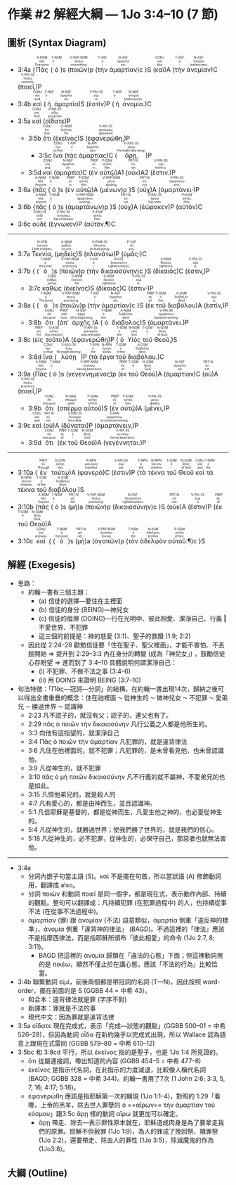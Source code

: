 # 作業 #2 解經大綱 — 1Jo 3:4–10 (7 節)


## 圖析 (Syntax Diagram)

 - <rt>3:4a</rt> {<RUBY><ruby><ruby>Πᾶς<rt>Everyone</rt></ruby><rt>πᾶς</rt></ruby><rt>A-NSM</rt></RUBY> <rt>(</rt><RUBY><ruby><ruby>ὁ<rt>‑</rt></ruby><rt>ὁ</rt></ruby><rt>T-NSM</rt></RUBY><rt>)s</rt> <rt>(</rt><RUBY><ruby><ruby>ποιῶν<rt>committing</rt></ruby><rt>ποιέω</rt></ruby><rt>V-PAP-NSM</rt></RUBY><rt>)p</rt> <rt>(</rt><RUBY><ruby><ruby>τὴν<rt>‑</rt></ruby><rt>ὁ</rt></ruby><rt>T-ASF</rt></RUBY> <RUBY><ruby><ruby>ἁμαρτίαν<rt>sin‚</rt></ruby><rt>ἁμαρτία</rt></ruby><rt>N-ASF</rt></RUBY><rt>)c</rt> }S (<RUBY><ruby><ruby>καὶ<rt>also</rt></ruby><rt>καί</rt></ruby><rt>CONJ</rt></RUBY>)A (<RUBY><ruby><ruby>τὴν<rt>‑</rt></ruby><rt>ὁ</rt></ruby><rt>T-ASF</rt></RUBY> <RUBY><ruby><ruby>ἀνομίαν<rt>lawlessness</rt></ruby><rt>ἀνομία</rt></ruby><rt>N-ASF</rt></RUBY>)C (<RUBY><ruby><ruby>ποιεῖ‚<rt>commits;</rt></ruby><rt>ποιέω</rt></ruby><rt>V-PAI-3S</rt></RUBY>)P
 - <rt>3:4b</rt> <RUBY><ruby><ruby>καὶ<rt>and</rt></ruby><rt>καί</rt></ruby><rt>CONJ</rt></RUBY> (<RUBY><ruby><ruby>ἡ<rt>‑</rt></ruby><rt>ὁ</rt></ruby><rt>T-NSF</rt></RUBY> <RUBY><ruby><ruby>ἁμαρτία<rt>sin</rt></ruby><rt>ἁμαρτία</rt></ruby><rt>N-NSF</rt></RUBY>)S (<RUBY><ruby><ruby>ἐστὶν<rt>is</rt></ruby><rt>εἰμί</rt></ruby><rt>V-PAI-3S</rt></RUBY>)P (<RUBY><ruby><ruby>ἡ<rt>‑</rt></ruby><rt>ὁ</rt></ruby><rt>T-NSF</rt></RUBY> <RUBY><ruby><ruby>ἀνομία.<rt>lawlessness.</rt></ruby><rt>ἀνομία</rt></ruby><rt>N-NSF</rt></RUBY>)C 
 - <rt>3:5a</rt> <RUBY><ruby><ruby>καὶ<rt>And</rt></ruby><rt>καί</rt></ruby><rt>CONJ</rt></RUBY> (<RUBY><ruby><ruby>οἴδατε<rt>you know</rt></ruby><rt>εἴδω</rt></ruby><rt>V-RAI-2P</rt></RUBY>)P 
	 - <rt>3:5b</rt> <RUBY><ruby><ruby>ὅτι<rt>that</rt></ruby><rt>ὅτι</rt></ruby><rt>CONJ</rt></RUBY> (<RUBY><ruby><ruby>ἐκεῖνος<rt>He</rt></ruby><rt>ἐκεῖνος</rt></ruby><rt>D-NSM</rt></RUBY>)S (<RUBY><ruby><ruby>ἐφανερώθη‚<rt>appeared</rt></ruby><rt>φανερόω</rt></ruby><rt>V-API-3S</rt></RUBY>)P 
		 - <rt>3:5c</rt> <RUBY><ruby><ruby>ἵνα<rt>so that</rt></ruby><rt>ἵνα</rt></ruby><rt>CONJ</rt></RUBY> (<RUBY><ruby><ruby>τὰς<rt>‑</rt></ruby><rt>ὁ</rt></ruby><rt>T-APF</rt></RUBY> <RUBY><ruby><ruby>ἁμαρτίας<rt>sins</rt></ruby><rt>ἁμαρτία</rt></ruby><rt>N-APF</rt></RUBY>)C (<RUBY><ruby><ruby>ἄρῃ‚<rt>He might take away;</rt></ruby><rt>αἴρω</rt></ruby><rt>V-AAS-3S</rt></RUBY>)P 
	- <rt>3:5d</rt> <RUBY><ruby><ruby>καὶ<rt>and</rt></ruby><rt>καί</rt></ruby><rt>CONJ</rt></RUBY> (<RUBY><ruby><ruby>ἁμαρτία<rt>sin</rt></ruby><rt>ἁμαρτία</rt></ruby><rt>N-NSF</rt></RUBY>)C (<RUBY><ruby><ruby>ἐν<rt>in</rt></ruby><rt>ἐν</rt></ruby><rt>PREP</rt></RUBY> <RUBY><ruby><ruby>αὐτῷ<rt>Him</rt></ruby><rt>αὐτός</rt></ruby><rt>P-DSM</rt></RUBY>)A1 (<RUBY><ruby><ruby>οὐκ<rt>not</rt></ruby><rt>οὐ</rt></ruby><rt>PRT-N</rt></RUBY>)A2 (<RUBY><ruby><ruby>ἔστιν.<rt>there is.</rt></ruby><rt>εἰμί</rt></ruby><rt>V-PAI-3S</rt></RUBY>)P 
- 3:6a</rt> {<RUBY><ruby><ruby>πᾶς<rt>Anyone</rt></ruby><rt>πᾶς</rt></ruby><rt>A-NSM</rt></RUBY> <rt>(</rt><RUBY><ruby><ruby>ὁ<rt>‑</rt></ruby><rt>ὁ</rt></ruby><rt>T-NSM</rt></RUBY><rt>)s</rt> <rt>(</rt><RUBY><ruby><ruby>ἐν<rt>in</rt></ruby><rt>ἐν</rt></ruby><rt>PREP</rt></RUBY> <RUBY><ruby><ruby>αὐτῷ<rt>Him</rt></ruby><rt>αὐτός</rt></ruby><rt>P-DSM</rt></RUBY>)A (<RUBY><ruby><ruby>μένων<rt>abiding‚</rt></ruby><rt>μένω</rt></ruby><rt>V-PAP-NSM</rt></RUBY><rt>)p</rt> }S (<RUBY><ruby><ruby>οὐχ<rt>not</rt></ruby><rt>οὐ</rt></ruby><rt>PRT-N</rt></RUBY>)A (<RUBY><ruby><ruby>ἁμαρτάνει·<rt>sins;</rt></ruby><rt>ἁμαρτάνω</rt></ruby><rt>V-PAI-3S</rt></RUBY>)P
- <rt>3:6b</rt> {<RUBY><ruby><ruby>πᾶς<rt>anyone</rt></ruby><rt>πᾶς</rt></ruby><rt>A-NSM</rt></RUBY> <rt>(</rt><RUBY><ruby><ruby>ὁ<rt>‑</rt></ruby><rt>ὁ</rt></ruby><rt>T-NSM</rt></RUBY><rt>)s</rt> <rt>(</rt><RUBY><ruby><ruby>ἁμαρτάνων<rt>sinning‚</rt></ruby><rt>ἁμαρτάνω</rt></ruby><rt>V-PAP-NSM</rt></RUBY><rt>)p</rt> }S (<RUBY><ruby><ruby>οὐχ<rt>not</rt></ruby><rt>οὐ</rt></ruby><rt>PRT-N</rt></RUBY>)A (<RUBY><ruby><ruby>ἑώρακεν<rt>has seen</rt></ruby><rt>ὁράω</rt></ruby><rt>V-RAI-3S</rt></RUBY>)P (<RUBY><ruby><ruby>αὐτὸν<rt>Him‚</rt></ruby><rt>αὐτός</rt></ruby><rt>P-ASM</rt></RUBY>)C 
- <rt>3:6c</rt> <RUBY><ruby><ruby>οὐδὲ<rt>nor</rt></ruby><rt>οὐδέ</rt></ruby><rt>CONJ-N</rt></RUBY> (<RUBY><ruby><ruby>ἔγνωκεν<rt>has he known</rt></ruby><rt>γινώσκω</rt></ruby><rt>V-RAI-3S</rt></RUBY>)P (<RUBY><ruby><ruby>αὐτόν.¶<rt>Him.</rt></ruby><rt>αὐτός</rt></ruby><rt>P-ASM</rt></RUBY>)C 
- ---
- <rt>3:7a</rt> <RUBY><ruby><ruby>Τεκνία‚<rt>Little children‚</rt></ruby><rt>τεκνίον</rt></ruby><rt>N-VPN</rt></RUBY> (<RUBY><ruby><ruby>μηδεὶς<rt>no one</rt></ruby><rt>μηδείς</rt></ruby><rt>A-NSM</rt></RUBY>)S (<RUBY><ruby><ruby>πλανάτω<rt>let lead astray</rt></ruby><rt>πλανάω</rt></ruby><rt>V-PAM-3S</rt></RUBY>)P (<RUBY><ruby><ruby>ὑμᾶς·<rt>you;</rt></ruby><rt>σύ</rt></ruby><rt>P-2AP</rt></RUBY>)C 
- <rt>3:7b</rt> { <rt>(</rt><RUBY><ruby><ruby>ὁ<rt>the [one]</rt></ruby><rt>ὁ</rt></ruby><rt>T-NSM</rt></RUBY><rt>)s</rt> <rt>(</rt><RUBY><ruby><ruby>ποιῶν<rt>practicing</rt></ruby><rt>ποιέω</rt></ruby><rt>V-PAP-NSM</rt></RUBY><rt>)p</rt> <rt>(</rt><RUBY><ruby><ruby>τὴν<rt>‑</rt></ruby><rt>ὁ</rt></ruby><rt>T-ASF</rt></RUBY> <RUBY><ruby><ruby>δικαιοσύνην<rt>righteousness‚</rt></ruby><rt>δικαιοσύνη</rt></ruby><rt>N-ASF</rt></RUBY><rt>)c</rt> }S (<RUBY><ruby><ruby>δίκαιός<rt>righteous</rt></ruby><rt>δίκαιος</rt></ruby><rt>A-NSM</rt></RUBY>)C (<RUBY><ruby><ruby>ἐστιν‚<rt>is‚</rt></ruby><rt>εἰμί</rt></ruby><rt>V-PAI-3S</rt></RUBY>)P 
	- <rt>3:7c</rt> <RUBY><ruby><ruby>καθὼς<rt>just as</rt></ruby><rt>καθώς</rt></ruby><rt>CONJ</rt></RUBY> (<RUBY><ruby><ruby>ἐκεῖνος<rt>He</rt></ruby><rt>ἐκεῖνος</rt></ruby><rt>D-NSM</rt></RUBY>)S (<RUBY><ruby><ruby>δίκαιός<rt>righteous</rt></ruby><rt>δίκαιος</rt></ruby><rt>A-NSM</rt></RUBY>)C (<RUBY><ruby><ruby>ἐστιν·<rt>is.</rt></ruby><rt>εἰμί</rt></ruby><rt>V-PAI-3S</rt></RUBY>)P
- <rt>3:8a</rt> { <rt>(</rt><RUBY><ruby><ruby>ὁ<rt>The [one]</rt></ruby><rt>ὁ</rt></ruby><rt>T-NSM</rt></RUBY><rt>)s</rt> <rt>(</rt><RUBY><ruby><ruby>ποιῶν<rt>practicing</rt></ruby><rt>ποιέω</rt></ruby><rt>V-PAP-NSM</rt></RUBY><rt>)p</rt> <rt>(</rt><RUBY><ruby><ruby>τὴν<rt>‑</rt></ruby><rt>ὁ</rt></ruby><rt>T-ASF</rt></RUBY> <RUBY><ruby><ruby>ἁμαρτίαν<rt>sin‚</rt></ruby><rt>ἁμαρτία</rt></ruby><rt>N-ASF</rt></RUBY><rt>)c</rt> }S (<RUBY><ruby><ruby>ἐκ<rt>of</rt></ruby><rt>ἐκ</rt></ruby><rt>PREP</rt></RUBY> <RUBY><ruby><ruby>τοῦ<rt>the</rt></ruby><rt>ὁ</rt></ruby><rt>T-GSM</rt></RUBY> <RUBY><ruby><ruby>διαβόλου<rt>devil</rt></ruby><rt>διάβολος</rt></ruby><rt>A-GSM</rt></RUBY>)A (<RUBY><ruby><ruby>ἐστίν‚<rt>is‚</rt></ruby><rt>εἰμί</rt></ruby><rt>V-PAI-3S</rt></RUBY>)P 
	- <rt>3:8b</rt> <RUBY><ruby><ruby>ὅτι<rt>because</rt></ruby><rt>ὅτι</rt></ruby><rt>CONJ</rt></RUBY> (<RUBY><ruby><ruby>ἀπ᾽<rt>from</rt></ruby><rt>ἀπό</rt></ruby><rt>PREP</rt></RUBY> <RUBY><ruby><ruby>ἀρχῆς<rt>[the] beginning</rt></ruby><rt>ἀρχή</rt></ruby><rt>N-GSF</rt></RUBY>)A (<RUBY><ruby><ruby>ὁ<rt>the</rt></ruby><rt>ὁ</rt></ruby><rt>T-NSM</rt></RUBY> <RUBY><ruby><ruby>διάβολος<rt>devil</rt></ruby><rt>διάβολος</rt></ruby><rt>A-NSM</rt></RUBY>)S (<RUBY><ruby><ruby>ἁμαρτάνει.<rt>has been sinning.</rt></ruby><rt>ἁμαρτάνω</rt></ruby><rt>V-PAI-3S</rt></RUBY>)P 
- <rt>3:8c</rt> (<RUBY><ruby><ruby>εἰς<rt>For</rt></ruby><rt>εἰς</rt></ruby><rt>PREP</rt></RUBY> <RUBY><ruby><ruby>τοῦτο<rt>this [reason]</rt></ruby><rt>οὗτος</rt></ruby><rt>D-ASN</rt></RUBY>)A (<RUBY><ruby><ruby>ἐφανερώθη<rt>was revealed</rt></ruby><rt>φανερόω</rt></ruby><rt>V-API-3S</rt></RUBY>)P (<RUBY><ruby><ruby>ὁ<rt>the</rt></ruby><rt>ὁ</rt></ruby><rt>T-NSM</rt></RUBY> <RUBY><ruby><ruby>Υἱὸς<rt>Son</rt></ruby><rt>υἱός</rt></ruby><rt>N-NSM</rt></RUBY> <RUBY><ruby><ruby>τοῦ<rt>‑</rt></ruby><rt>ὁ</rt></ruby><rt>T-GSM</rt></RUBY> <RUBY><ruby><ruby>Θεοῦ‚<rt>of God‚</rt></ruby><rt>θεός</rt></ruby><rt>N-GSM</rt></RUBY>)S 
	- <rt>3:8d</rt> <RUBY><ruby><ruby>ἵνα<rt>so that</rt></ruby><rt>ἵνα</rt></ruby><rt>CONJ</rt></RUBY> (<RUBY><ruby><ruby>λύσῃ<rt>He might destroy</rt></ruby><rt>λύω</rt></ruby><rt>V-AAS-3S</rt></RUBY>)P (<RUBY><ruby><ruby>τὰ<rt>the</rt></ruby><rt>ὁ</rt></ruby><rt>T-APN</rt></RUBY> <RUBY><ruby><ruby>ἔργα<rt>works</rt></ruby><rt>ἔργον</rt></ruby><rt>N-APN</rt></RUBY> <RUBY><ruby><ruby>τοῦ<rt>of the</rt></ruby><rt>ὁ</rt></ruby><rt>T-GSM</rt></RUBY> <RUBY><ruby><ruby>διαβόλου.<rt>devil.</rt></ruby><rt>διάβολος</rt></ruby><rt>A-GSM</rt></RUBY>)C 
- <rt>3:9a</rt> {<RUBY><ruby><ruby>Πᾶς<rt>Anyone</rt></ruby><rt>πᾶς</rt></ruby><rt>A-NSM</rt></RUBY> <rt>(</rt><RUBY><ruby><ruby>ὁ<rt>‑</rt></ruby><rt>ὁ</rt></ruby><rt>T-NSM</rt></RUBY><rt>)s</rt> <rt>(</rt><RUBY><ruby><ruby>γεγεννημένος<rt>having been born</rt></ruby><rt>γεννάω</rt></ruby><rt>V-RPP-NSM</rt></RUBY><rt>)p</rt> (<RUBY><ruby><ruby>ἐκ<rt>of</rt></ruby><rt>ἐκ</rt></ruby><rt>PREP</rt></RUBY> <RUBY><ruby><ruby>τοῦ<rt>‑</rt></ruby><rt>ὁ</rt></ruby><rt>T-GSM</rt></RUBY> <RUBY><ruby><ruby>Θεοῦ<rt>God‚</rt></ruby><rt>θεός</rt></ruby><rt>N-GSM</rt></RUBY>)A (<RUBY><ruby><ruby>ἁμαρτίαν<rt>sin</rt></ruby><rt>ἁμαρτία</rt></ruby><rt>N-ASF</rt></RUBY>)C (<RUBY><ruby><ruby>οὐ<rt>not</rt></ruby><rt>οὐ</rt></ruby><rt>PRT-N</rt></RUBY>)A (<RUBY><ruby><ruby>ποιεῖ‚<rt>practices‚</rt></ruby><rt>ποιέω</rt></ruby><rt>V-PAI-3S</rt></RUBY>)P 
	- <rt>3:9b</rt> <RUBY><ruby><ruby>ὅτι<rt>because</rt></ruby><rt>ὅτι</rt></ruby><rt>CONJ</rt></RUBY> (<RUBY><ruby><ruby>σπέρμα<rt>seed</rt></ruby><rt>σπέρμα</rt></ruby><rt>N-NSN</rt></RUBY> <RUBY><ruby><ruby>αὐτοῦ<rt>of Him</rt></ruby><rt>αὐτός</rt></ruby><rt>P-GSM</rt></RUBY>)S (<RUBY><ruby><ruby>ἐν<rt>in</rt></ruby><rt>ἐν</rt></ruby><rt>PREP</rt></RUBY> <RUBY><ruby><ruby>αὐτῷ<rt>him</rt></ruby><rt>αὐτός</rt></ruby><rt>P-DSM</rt></RUBY>)A (<RUBY><ruby><ruby>μένει‚<rt>abides‚</rt></ruby><rt>μένω</rt></ruby><rt>V-PAI-3S</rt></RUBY>)P 
- <rt>3:9c</rt> <RUBY><ruby><ruby>καὶ<rt>and</rt></ruby><rt>καί</rt></ruby><rt>CONJ</rt></RUBY> (<RUBY><ruby><ruby>οὐ<rt>not</rt></ruby><rt>οὐ</rt></ruby><rt>PRT-N</rt></RUBY>)A (<RUBY><ruby><ruby>δύναται<rt>he is able</rt></ruby><rt>δύναμαι</rt></ruby><rt>V-PNI-3S</rt></RUBY>)P (<RUBY><ruby><ruby>ἁμαρτάνειν‚<rt>to continue sinning‚</rt></ruby><rt>ἁμαρτάνω</rt></ruby><rt>V-PAN</rt></RUBY>)P 
	- <rt>3:9d</rt> <RUBY><ruby><ruby>ὅτι<rt>because</rt></ruby><rt>ὅτι</rt></ruby><rt>CONJ</rt></RUBY> (<RUBY><ruby><ruby>ἐκ<rt>of</rt></ruby><rt>ἐκ</rt></ruby><rt>PREP</rt></RUBY> <RUBY><ruby><ruby>τοῦ<rt>‑</rt></ruby><rt>ὁ</rt></ruby><rt>T-GSM</rt></RUBY> <RUBY><ruby><ruby>Θεοῦ<rt>God</rt></ruby><rt>θεός</rt></ruby><rt>N-GSM</rt></RUBY>)A (<RUBY><ruby><ruby>γεγέννηται.<rt>he has been born.</rt></ruby><rt>γεννάω</rt></ruby><rt>V-RPI-3S</rt></RUBY>)P 
- ---
- <rt>3:10a</rt> (<RUBY><ruby><ruby>ἐν<rt>Through</rt></ruby><rt>ἐν</rt></ruby><rt>PREP</rt></RUBY> <RUBY><ruby><ruby>τούτῳ<rt>this</rt></ruby><rt>οὗτος</rt></ruby><rt>D-DSN</rt></RUBY>)A (<RUBY><ruby><ruby>φανερά<rt>manifest</rt></ruby><rt>φανερός</rt></ruby><rt>A-NPN</rt></RUBY>)C (<RUBY><ruby><ruby>ἐστιν<rt>are</rt></ruby><rt>εἰμί</rt></ruby><rt>V-PAI-3S</rt></RUBY>)P (<RUBY><ruby><ruby>τὰ<rt>the</rt></ruby><rt>ὁ</rt></ruby><rt>T-NPN</rt></RUBY> <RUBY><ruby><ruby>τέκνα<rt>children</rt></ruby><rt>τέκνον</rt></ruby><rt>N-NPN</rt></RUBY> <RUBY><ruby><ruby>τοῦ<rt>‑</rt></ruby><rt>ὁ</rt></ruby><rt>T-GSM</rt></RUBY> <RUBY><ruby><ruby>Θεοῦ<rt>of God</rt></ruby><rt>θεός</rt></ruby><rt>N-GSM</rt></RUBY> <RUBY><ruby><ruby>καὶ<rt>and</rt></ruby><rt>καί</rt></ruby><rt>CONJ</rt></RUBY> <RUBY><ruby><ruby>τὰ<rt>the</rt></ruby><rt>ὁ</rt></ruby><rt>T-NPN</rt></RUBY> <RUBY><ruby><ruby>τέκνα<rt>children</rt></ruby><rt>τέκνον</rt></ruby><rt>N-NPN</rt></RUBY> <RUBY><ruby><ruby>τοῦ<rt>of the</rt></ruby><rt>ὁ</rt></ruby><rt>T-GSM</rt></RUBY> <RUBY><ruby><ruby>διαβόλου·<rt>devil:</rt></ruby><rt>διάβολος</rt></ruby><rt>A-GSM</rt></RUBY>)S 
- <rt>3:10b</rt> {<RUBY><ruby><ruby>πᾶς<rt>Anyone</rt></ruby><rt>πᾶς</rt></ruby><rt>A-NSM</rt></RUBY> <rt>(</rt><RUBY><ruby><ruby>ὁ<rt>‑</rt></ruby><rt>ὁ</rt></ruby><rt>T-NSM</rt></RUBY><rt>)s</rt> <rt>(</rt><RUBY><ruby><ruby>μὴ<rt>not</rt></ruby><rt>μή</rt></ruby><rt>PRT-N</rt></RUBY><rt>)a</rt> <rt>(</rt><RUBY><ruby><ruby>ποιῶν<rt>practicing</rt></ruby><rt>ποιέω</rt></ruby><rt>V-PAP-NSM</rt></RUBY><rt>)p</rt> <rt>(</rt><RUBY><ruby><ruby>δικαιοσύνην<rt>righteousness</rt></ruby><rt>δικαιοσύνη</rt></ruby><rt>N-ASF</rt></RUBY><rt>)c</rt> }S (<RUBY><ruby><ruby>οὐκ<rt>not</rt></ruby><rt>οὐ</rt></ruby><rt>PRT-N</rt></RUBY>)A (<RUBY><ruby><ruby>ἔστιν<rt>is</rt></ruby><rt>εἰμί</rt></ruby><rt>V-PAI-3S</rt></RUBY>)P (<RUBY><ruby><ruby>ἐκ<rt>of</rt></ruby><rt>ἐκ</rt></ruby><rt>PREP</rt></RUBY> <RUBY><ruby><ruby>τοῦ<rt>‑</rt></ruby><rt>ὁ</rt></ruby><rt>T-GSM</rt></RUBY> <RUBY><ruby><ruby>Θεοῦ<rt>God‚</rt></ruby><rt>θεός</rt></ruby><rt>N-GSM</rt></RUBY>)A 
- <rt>3:10c</rt> <RUBY><ruby><ruby>καὶ<rt>and also</rt></ruby><rt>καί</rt></ruby><rt>CONJ</rt></RUBY> { <rt>(</rt><RUBY><ruby><ruby>ὁ<rt>the [one]</rt></ruby><rt>ὁ</rt></ruby><rt>T-NSM</rt></RUBY><rt>)s</rt> <rt>(</rt><RUBY><ruby><ruby>μὴ<rt>not</rt></ruby><rt>μή</rt></ruby><rt>PRT-N</rt></RUBY><rt>)a</rt> <rt>(</rt><RUBY><ruby><ruby>ἀγαπῶν<rt>loving</rt></ruby><rt>ἀγαπάω</rt></ruby><rt>V-PAP-NSM</rt></RUBY><rt>)p</rt> <rt>(</rt><RUBY><ruby><ruby>τὸν<rt>the</rt></ruby><rt>ὁ</rt></ruby><rt>T-ASM</rt></RUBY> <RUBY><ruby><ruby>ἀδελφὸν<rt>brother</rt></ruby><rt>ἀδελφός</rt></ruby><rt>N-ASM</rt></RUBY> <RUBY><ruby><ruby>αὐτοῦ.¶<rt>of him.</rt></ruby><rt>αὐτός</rt></ruby><rt>P-GSM</rt></RUBY><rt>)c</rt> }S
 
## 解經 (Exegesis)
- 思路：
	- 約翰一書有三個主題：
		- (a) 信徒的選擇—要住在主裡面
		- (b) 信徒的身分 (BEING)—神兒女
		- (c) 信徒的倫理 (DOING)—行在光明中、彼此相愛、潔淨自己、行義 ‖ 不愛世界、不犯罪
		- 這三個的前提是：神的慈愛 (3:1)、聖子的救贖 (1:9; 2:2)
	- 因此從 2:24–28 勸勉信徒要「住在聖子、聖父裡面」，才能不害怕、不丟臉開始 ⇒ 提升到 2:29–3:3 內在身分的轉變 (成為「神兒女」) ，鼓勵信徒心存盼望 ⇒ 進而到了 3:4–10 具體說明何謂潔淨自己：
		- (i) 不犯罪、不做不法之事 (3:4–6)
		- (ii) 用 DOING 來證明 BEING (3:7–10)
- 句法特徵：「Πᾶς—冠詞—分詞」的結構，在約翰一書出現14次，歸納之後可以得出全書重疊的概念：住在祂裡面 ⁓ 從神生的 ⁓ 做神兒女 ⁓ 不犯罪 ⁓ 愛弟兄 ⁓ 勝過世界 ⁓ 認識神
	- 2:23 凡不認子的，就沒有父；認子的，連父也有了。
	- 2:29 πᾶς ὁ ποιῶν τὴν δικαιοσύνην 凡行公義之人都是他所生的。
	- 3:3 向他有這指望的，就潔淨自己
	- 3:4 Πᾶς ὁ ποιῶν τὴν ἁμαρτίαν 凡犯罪的，就是違背律法
	- 3:6 凡住在他裡面的，就不犯罪；凡犯罪的，是未曾看見他，也未曾認識他。
	- 3:9 凡從神生的，就不犯罪
	- 3:10 πᾶς ὁ μὴ ποιῶν δικαιοσύνην 凡不行義的就不屬神，不愛弟兄的也是如此。
	- 3:15 凡恨他弟兄的，就是殺人的
	- 4:7 凡有愛心的，都是由神而生，並且認識神。
	- 5:1 凡信耶穌是基督的，都是從神而生，凡愛生他之神的，也必愛從神生的。
	- 5:4 凡從神生的，就勝過世界；使我們勝了世界的，就是我們的信心。
	- 5:18 凡從神生的，必不犯罪，從神生的，必保守自己，那惡者也就無法害他。
- ---
- 3:4a 
	- 分詞內嵌子句當主語 (S)。καὶ 不是擺在句首，所以當狀語 (A) 修飾動詞用，翻譯成 also。
	- 分詞 ποιῶν 和動詞 ποιεῖ 是同一個字，都是現在式，表示動作內部、持續的觀點。整句可以翻譯成：凡持續犯罪 (在犯罪過程中) 的人，也持續從事不法 (在從事不法過程中)。
	- ἁμαρτίαν (罪) 跟 ἀνομίαν (不法) 語意類似，ἁμαρτία 側重「違反神的標準」，ἀνομία 側重「違背神的律法」 (BAGD)。不過這裡的「律法」應該不是指摩西律法，而是指耶穌所頒布「彼此相愛」的命令 (1Jo 2:7, 8; 3:11)。
		- BAGD 把這裡的 ἀνομία 歸類在「違法的心態」下面；但這裡動詞用的是 ποιέω，顯然不僅止於在講心態，應該「不法的行為」比較恰當。
- 3:4b 聯繫動詞 εἰμί，前後兩個都是帶冠詞的名詞 (T—N)，因此按照 word-order，擺在前面的是 S (GGBB 44 = 中希 43)。
	- 和合本：違背律法就是罪 (字序不對)
	- 新譯本：罪就是不法的事
	- 現代中文：因為罪就是違背法律
- 3:5a οἴδατε 現在完成式，表示「完成—狀態的觀點」(GGBB 500–01 = 中希 526–28)，但因為動詞 οἶδα 在新約幾乎以完成式出現，所以 Wallace 認為語意上跟現在式雷同 (GGBB 579–80 = 中希 610–12)
- 3:5bc 和 3:8cd 平行，所以 ἐκεῖνος 指的是聖子，也是 1Jo 1:4 所見證的。
	- ὅτι 從屬連接詞，帶出知道的內容 (GGBB 454–5 = 中希 477–8)
	- ἐκεῖνος 是指示代名詞，在此指示的力度減退，比較像人稱代名詞 (BAGD; GGBB 328 = 中希 344)。約翰一書用了7次 (1 John 2:6; 3:3, 5, 7, 16; 4:17; 5:16)。
	- ἐφανερώθη 應該是指耶穌第一次的顯現 (1Jo 1:1–4)，對照約 1:29「看哪，上帝的羔羊，除去世人罪孽的 ὁ ==αἴρων== τὴν ἁμαρτίαν τοῦ κόσμου」跟3:5c ἄρῃ 樣的動詞 αἴρω 就更加可以確定。
		- ἄρῃ 帶走、除去—表示罪性原本就在，耶穌道成肉身是為了要拿走我們的原罪。耶穌不但赦罪 (1Jo 1:9)，為人的罪成了挽回祭、贖罪祭 (1Jo 2:2)，還要帶走、除去人的罪性 (1Jo 3:5)，除滅魔鬼的作為 (1Jo3:8)。

## 大綱 (Outline)
